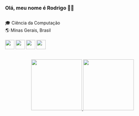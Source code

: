 ### Olá, meu nome é Rodrigo 👋🏻
##
🎓 Ciência da Computação <br>
🌎 Minas Gerais, Brasil <br> <br>
<img width="30px" src="https://cdn.jsdelivr.net/gh/devicons/devicon/icons/c/c-original.svg" />
<img width="30px" src="https://cdn.jsdelivr.net/gh/devicons/devicon/icons/html5/html5-original.svg" />
<img width="30px" src="https://cdn.jsdelivr.net/gh/devicons/devicon/icons/css3/css3-original.svg" />
<img width="30px" src="https://cdn.jsdelivr.net/gh/devicons/devicon/icons/javascript/javascript-original.svg" />
##
  <div align="center">
  <a href="https://github.com/rodrigoacs"><img height="165vw" src="https://github-readme-stats.vercel.app/api?username=rodrigoacs&show_icons=true&theme=dark&include_all_commits=true&count_private=true">
  </a>
  <a href="https://github.com/rodrigoacs"><img height="165vw" src="https://github-readme-stats.vercel.app/api/top-langs/?username=rodrigoacs&layout=compact&langs_count=7&theme=dark">
  </a>
  </div>
